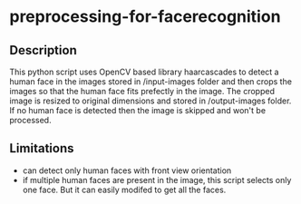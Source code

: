 # preprocessing-for-facerecognition

## Description

This python script uses OpenCV based library haarcascades to detect a human face in the images stored in /input-images folder and then crops the images so that the human face fits prefectly in the image.
The cropped image is resized to original dimensions and stored in /output-images folder.
If no human face is detected then the image is skipped and won't be processed.

## Limitations

- can detect only human faces with front view orientation
- if multiple human faces are present in the image, this script selects only one face. But it can easily modifed to get all the faces.
